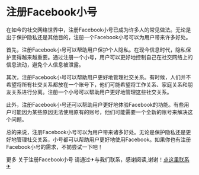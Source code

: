 # 注册Facebook小号

在如今的社交网络世界中，注册Facebook小号已成为许多人的常见做法。无论是出于保护隐私还是其他目的，注册一个Facebook小号可以为用户带来许多好处。

首先，注册Facebook小号可以帮助用户保护个人隐私。在现今信息时代，隐私保护变得越来越重要。通过注册一个小号，用户可以更好地控制自己在社交网络上的信息流动，避免个人信息被泄露。

其次，注册Facebook小号可以帮助用户更好地管理社交关系。有时候，人们并不希望将所有社交关系都放在一个账号下，他们可能希望将工作关系、家庭关系和朋友关系进行分离。注册一个小号可以帮助用户更好地管理这些社交关系。

此外，注册Facebook小号还可以帮助用户更好地体验Facebook的功能。有些用户可能因为某些原因无法使用原有的账号，他们可能需要一个全新的账号来解决这个问题。

总的来说，注册Facebook小号可以为用户带来诸多好处。无论是保护隐私还是更好地管理社交关系，小号都可以帮助用户更好地使用Facebook。如果你也有注册Facebook小号的需求，不妨尝试一下吧！

更多 关于注册Facebook小号 请通过✈与我们联系，感谢阅读,谢谢！[点这里联系✈](https://add.k02.cc)